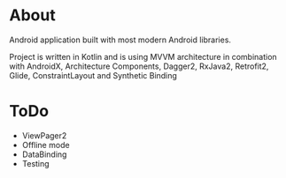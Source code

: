 # About
Android application built with most modern Android libraries. 

Project is written in Kotlin and is using MVVM architecture in combination with AndroidX, Architecture Components, Dagger2, RxJava2, Retrofit2, Glide, ConstraintLayout and Synthetic Binding

# ToDo
- ViewPager2
- Offline mode
- DataBinding
- Testing


